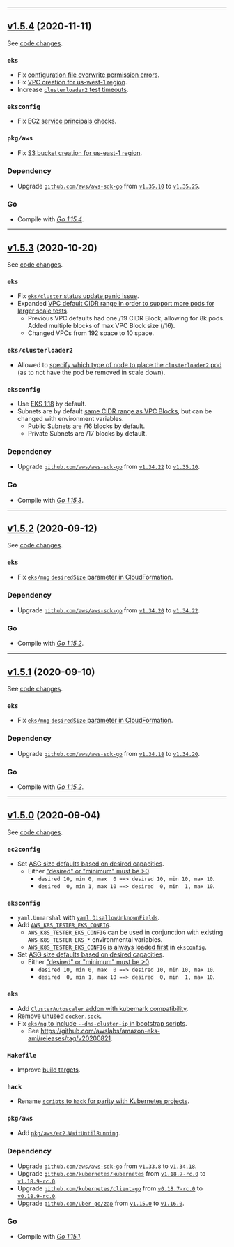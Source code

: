 

<hr>


## [v1.5.4](https://github.com/aws/aws-k8s-tester/releases/tag/v1.5.4) (2020-11-11)

See [code changes](https://github.com/aws/aws-k8s-tester/compare/v1.5.3...v1.5.4).

### `eks`

- Fix [configuration file overwrite permission errors](https://github.com/aws/aws-k8s-tester/pull/185).
- Fix [VPC creation for us-west-1 region](https://github.com/aws/aws-k8s-tester/pull/183).
- Increase [`clusterloader2` test timeouts](https://github.com/aws/aws-k8s-tester/pull/181).

### `eksconfig`

- Fix [EC2 service principals checks](https://github.com/aws/aws-k8s-tester/pull/184).

### `pkg/aws`

- Fix [S3 bucket creation for us-east-1 region](https://github.com/aws/aws-k8s-tester/pull/182).

### Dependency

- Upgrade [`github.com/aws/aws-sdk-go`](https://github.com/aws/aws-sdk-go/releases) from [`v1.35.10`](https://github.com/aws/aws-sdk-go/releases/tag/v1.35.10) to [`v1.35.25`](https://github.com/aws/aws-sdk-go/releases/tag/v1.35.25).

### Go

- Compile with [*Go 1.15.4*](https://golang.org/doc/devel/release.html#go1.15).


<hr>


## [v1.5.3](https://github.com/aws/aws-k8s-tester/releases/tag/v1.5.3) (2020-10-20)

See [code changes](https://github.com/aws/aws-k8s-tester/compare/v1.5.2...v1.5.3).

### `eks`

- Fix [`eks/cluster` status update panic issue](https://github.com/aws/aws-k8s-tester/pull/172).
- Expanded [VPC default CIDR range in order to support more pods for larger scale tests](https://github.com/aws/aws-k8s-tester/pull/175).
  - Previous VPC defaults had one /19 CIDR Block, allowing for 8k pods. Added multiple blocks of max VPC Block size (/16).
  - Changed VPCs from 192 space to 10 space.

### `eks/clusterloader2`

- Allowed to [specify which type of node to place the `clusterloader2` pod](https://github.com/aws/aws-k8s-tester/pull/175) (as to not have the pod be removed in scale down).

### `eksconfig`

- Use [EKS 1.18](https://github.com/aws/aws-k8s-tester/pull/176) by default.
- Subnets are by default [same CIDR range as VPC Blocks](https://github.com/aws/aws-k8s-tester/pull/175), but can be changed with environment variables.
  - Public Subnets are /16 blocks by default.
  - Private Subnets are /17 blocks by default.

### Dependency

- Upgrade [`github.com/aws/aws-sdk-go`](https://github.com/aws/aws-sdk-go/releases) from [`v1.34.22`](https://github.com/aws/aws-sdk-go/releases/tag/v1.34.22) to [`v1.35.10`](https://github.com/aws/aws-sdk-go/releases/tag/v1.35.10).

### Go

- Compile with [*Go 1.15.3*](https://golang.org/doc/devel/release.html#go1.15).


<hr>


## [v1.5.2](https://github.com/aws/aws-k8s-tester/releases/tag/v1.5.2) (2020-09-12)

See [code changes](https://github.com/aws/aws-k8s-tester/compare/v1.5.1...v1.5.2).

### `eks`

- Fix [`eks/mng` `desiredSize` parameter in CloudFormation](https://github.com/aws/aws-k8s-tester/pull/170).

### Dependency

- Upgrade [`github.com/aws/aws-sdk-go`](https://github.com/aws/aws-sdk-go/releases) from [`v1.34.20`](https://github.com/aws/aws-sdk-go/releases/tag/v1.34.20) to [`v1.34.22`](https://github.com/aws/aws-sdk-go/releases/tag/v1.34.22).

### Go

- Compile with [*Go 1.15.2*](https://golang.org/doc/devel/release.html#go1.15).



<hr>




## [v1.5.1](https://github.com/aws/aws-k8s-tester/releases/tag/v1.5.1) (2020-09-10)

See [code changes](https://github.com/aws/aws-k8s-tester/compare/v1.5.0...v1.5.1).

### `eks`

- Fix [`eks/mng` `desiredSize` parameter in CloudFormation](https://github.com/aws/aws-k8s-tester/pull/168).

### Dependency

- Upgrade [`github.com/aws/aws-sdk-go`](https://github.com/aws/aws-sdk-go/releases) from [`v1.34.18`](https://github.com/aws/aws-sdk-go/releases/tag/v1.34.18) to [`v1.34.20`](https://github.com/aws/aws-sdk-go/releases/tag/v1.34.20).

### Go

- Compile with [*Go 1.15.2*](https://golang.org/doc/devel/release.html#go1.15).



<hr>



## [v1.5.0](https://github.com/aws/aws-k8s-tester/releases/tag/v1.5.0) (2020-09-04)

See [code changes](https://github.com/aws/aws-k8s-tester/compare/v1.4.8...v1.5.0).

### `ec2config`

- Set [ASG size defaults based on desired capacities](https://github.com/aws/aws-k8s-tester/pull/140).
  - Either ["desired" or "minimum" must be >0](https://github.com/aws/aws-k8s-tester/pull/143).
    - `desired 10, min 0, max  0 ==> desired 10, min 10, max 10`.
    - `desired  0, min 1, max 10 ==> desired  0, min  1, max 10`.

### `eksconfig`

- `yaml.Unmarshal` with [`yaml.DisallowUnknownFields`](https://github.com/aws/aws-k8s-tester/pull/147).
- Add [`AWS_K8S_TESTER_EKS_CONFIG`](https://github.com/aws/aws-k8s-tester/pull/138).
  - `AWS_K8S_TESTER_EKS_CONFIG` can be used in conjunction with existing `AWS_K8S_TESTER_EKS_*` environmental variables.
  - [`AWS_K8S_TESTER_EKS_CONFIG` is always loaded first](https://github.com/aws/aws-k8s-tester/pull/147) in `eksconfig`.
- Set [ASG size defaults based on desired capacities](https://github.com/aws/aws-k8s-tester/pull/140).
  - Either ["desired" or "minimum" must be >0](https://github.com/aws/aws-k8s-tester/pull/143).
    - `desired 10, min 0, max  0 ==> desired 10, min 10, max 10`.
    - `desired  0, min 1, max 10 ==> desired  0, min  1, max 10`.

### `eks`

- Add [`ClusterAutoscaler` addon with kubemark compatibility](https://github.com/aws/aws-k8s-tester/pull/137).
- Remove [unused `docker.sock`](https://github.com/aws/aws-k8s-tester/pull/141).
- Fix [`eks/ng` to include `--dns-cluster-ip` in bootstrap scripts](https://github.com/aws/aws-k8s-tester/pull/162).
  - See https://github.com/awslabs/amazon-eks-ami/releases/tag/v20200821.

### `Makefile`

- Improve [build targets](https://github.com/aws/aws-k8s-tester/pull/135).

### `hack`

- Rename [`scripts` to `hack` for parity with Kubernetes projects](https://github.com/aws/aws-k8s-tester/pull/136).

### `pkg/aws`

- Add [`pkg/aws/ec2.WaitUntilRunning`](https://github.com/aws/aws-k8s-tester/pull/153).

### Dependency

- Upgrade [`github.com/aws/aws-sdk-go`](https://github.com/aws/aws-sdk-go/releases) from [`v1.33.8`](https://github.com/aws/aws-sdk-go/releases/tag/v1.33.8) to [`v1.34.18`](https://github.com/aws/aws-sdk-go/releases/tag/v1.34.18).
- Upgrade [`github.com/kubernetes/kubernetes`](https://github.com/kubernetes/kubernetes/releases) from [`v1.18.7-rc.0`](https://github.com/kubernetes/kubernetes/releases/tag/v1.18.7-rc.0) to [`v1.18.9-rc.0`](https://github.com/kubernetes/kubernetes/releases/tag/v1.18.9-rc.0).
- Upgrade [`github.com/kubernetes/client-go`](https://github.com/kubernetes/client-go/releases) from [`v0.18.7-rc.0`](https://github.com/kubernetes/client-go/releases/tag/v0.18.7-rc.0) to [`v0.18.9-rc.0`](https://github.com/kubernetes/client-go/releases/tag/v0.18.9-rc.0).
- Upgrade [`github.com/uber-go/zap`](https://github.com/uber-go/zap/releases) from [`v1.15.0`](https://github.com/uber-go/zap/releases/tag/v1.15.0) to [`v1.16.0`](https://github.com/uber-go/zap/releases/tag/v1.16.0).

### Go

- Compile with [*Go 1.15.1*](https://golang.org/doc/devel/release.html#go1.15).



